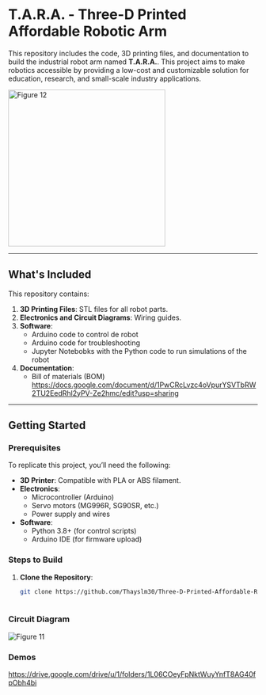 # T.A.R.A. - Three-D Printed Affordable Robotic Arm

This repository includes the code, 3D printing files, and documentation to build the industrial robot arm named **T.A.R.A.**. This project aims to make robotics accessible by providing a low-cost and customizable solution for education, research, and small-scale industry applications.

<img width="317" alt="Figure 12" src="https://github.com/user-attachments/assets/1d63093c-5e74-4239-9de0-4f86ffb40c9e">

---

## What's Included

This repository contains:

1. **3D Printing Files**: STL files for all robot parts.
2. **Electronics and Circuit Diagrams**: Wiring guides.
3. **Software**:
   - Arduino code to control de robot
   - Arduino code for troubleshooting
   - Jupyter Notebobks with the Python code to run simulations of the robot
4. **Documentation**:
   - Bill of materials (BOM) https://docs.google.com/document/d/1PwCRcLvzc4oVpurYSVTbRW2TU2EedRhl2yPV-Ze2hmc/edit?usp=sharing

---

## Getting Started

### Prerequisites

To replicate this project, you’ll need the following:
- **3D Printer**: Compatible with PLA or ABS filament.
- **Electronics**: 
  - Microcontroller (Arduino)
  - Servo motors (MG996R, SG90SR, etc.)
  - Power supply and wires
- **Software**:
  - Python 3.8+ (for control scripts)
  - Arduino IDE (for firmware upload)

### Steps to Build

1. **Clone the Repository**:
   ```bash
   git clone https://github.com/Thayslm30/Three-D-Printed-Affordable-Robotic-Arm.git
 
### Circuit Diagram
![Figure 11](https://github.com/user-attachments/assets/9e1a0557-dbdc-4448-9370-accc07058d7d)

### Demos
https://drive.google.com/drive/u/1/folders/1L06COeyFpNktWuyYnfT8AG40fpObh4bi
